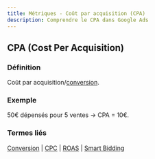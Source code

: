 ```yaml
---
title: Métriques - Coût par acquisition (CPA)
description: Comprendre le CPA dans Google Ads
---
```


## CPA (Cost Per Acquisition)

### Définition
Coût par acquisition/[conversion](/fr/metrics/conversion).

### Exemple
50€ dépensés pour 5 ventes → CPA = 10€.

### Termes liés
[Conversion](/fr/metrics/conversion) | [CPC](/fr/metrics/cpc) | [ROAS](/fr/metrics/roas) | [Smart Bidding](/fr/automation/smart-bidding)